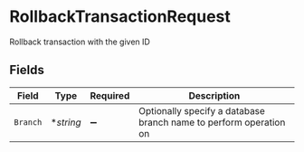 # RollbackTransactionRequest

Rollback transaction with the given ID


## Fields

| Field                                                             | Type                                                              | Required                                                          | Description                                                       |
| ----------------------------------------------------------------- | ----------------------------------------------------------------- | ----------------------------------------------------------------- | ----------------------------------------------------------------- |
| `Branch`                                                          | **string*                                                         | :heavy_minus_sign:                                                | Optionally specify a database branch name to perform operation on |